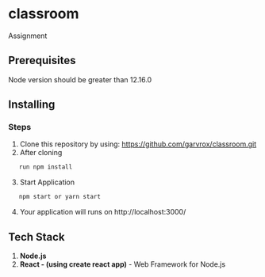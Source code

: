 # classroom

Assignment

## Prerequisites
Node version should be greater than 12.16.0

## Installing

### Steps

1. Clone this repository by using: https://github.com/garvrox/classroom.git
2. After cloning 
```diff
   run npm install
```
3. Start Application 
```diff
   npm start or yarn start
```
4. Your application will runs on http://localhost:3000/

## Tech Stack

1. **Node.js**
2. **React - (using create react app)** - Web Framework for Node.js
